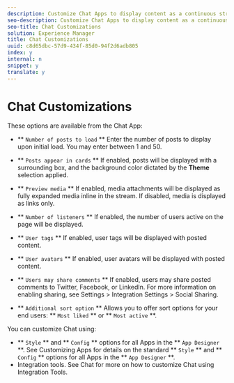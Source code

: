 ```yaml
---
description: Customize Chat Apps to display content as a continuous stream of unthreaded chat, allowing your audience to engage in real-time conversation around live events or announcements.
seo-description: Customize Chat Apps to display content as a continuous stream of unthreaded chat, allowing your audience to engage in real-time conversation around live events or announcements.
seo-title: Chat Customizations
solution: Experience Manager
title: Chat Customizations
uuid: c8d65dbc-57d9-434f-85d0-94f2d6adb805
index: y
internal: n
snippet: y
translate: y
---
```


# Chat Customizations


<a id="section_kjf_111_sy"></a>

These options are available from the Chat App:

* ** `Number of posts to load` **
  Enter the number of posts to display upon initial load. You may enter between 1 and 50.

* ** `Posts appear in cards` **
  If enabled, posts will be displayed with a surrounding box, and the background color dictated by the **Theme** selection applied.

* ** `Preview media` **
  If enabled, media attachments will be displayed as fully expanded media inline in the stream. If disabled, media is displayed as links only.

* ** `Number of listeners` **
  If enabled, the number of users active on the page will be displayed.

* ** `User tags` **
  If enabled, user tags will be displayed with posted content.

* ** `User avatars` **
  If enabled, user avatars will be displayed with posted content.

* ** `Users may share comments` **
  If enabled, users may share posted comments to Twitter, Facebook, or LinkedIn. For more information on enabling sharing, see Settings &gt; Integration Settings &gt; Social Sharing.

* ** `Additional sort option` **
  Allows you to offer sort options for your end users: ** `Most liked` ** or ** `Most active` **.

You can customize Chat using:

* ** `Style` ** and ** `Config` ** options for all Apps in the ** `App Designer` **. See Customizing Apps for details on the standard ** `Style` ** and ** `Config` ** options for all Apps in the ** `App Designer` **.
* Integration tools. See Chat for more on how to customize Chat using Integration Tools.
